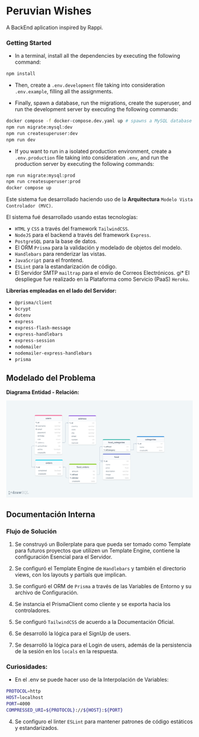 # Peruvian Wishes

A BackEnd aplication inspired by Rappi.

### Getting Started

* In a terminal, install all the dependencies by executing the following command:

```bash
npm install
```

* Then, create a `.env.development` file taking into consideration `.env.example`, filling all the assignments.

* Finally, spawn a database, run the migrations, create the superuser, and run the development server by executing the following commands:

```bash
docker compose -f docker-compose.dev.yaml up # spawns a MySQL database
npm run migrate:mysql:dev
npm run createsuperuser:dev
npm run dev
```

* If you want to run in a isolated production environment, create a `.env.production` file taking into consideration `.env`, and run the production server by executing the following commands:

```bash
npm run migrate:mysql:prod
npm run createsuperuser:prod
docker compose up
```

Este sistema fue desarrollado haciendo uso de la **Arquitectura** `Modelo Vista Controlador (MVC)`.

El sistema fué desarrollado usando estas tecnologías:

* `HTML` y `CSS` a través del framework `TailwindCSS`.
* `NodeJS` para el backend a través del framework `Express`.
* `PostgreSQL` para la base de datos.
* El ORM `Prisma` para la validación y modelado de objetos del modelo.
* `Handlebars` para renderizar las vistas.
* `JavaScript` para el frontend.
* `ESLint` para la estandarización de código.
* El Servidor SMTP `mailtrap` para el envío de Correos Electrónicos.
gi* El despliegue fue realizado en la Plataforma como Servicio (PaaS) `Heroku`.

**Librerias empleadas en el lado del Servidor:**

* `@prisma/client`
* `bcrypt`
* `dotenv`
* `express`
* `express-flash-message`
* `express-handlebars`
* `express-session`
* `nodemailer`
* `nodemailer-express-handlebars`
* `prisma`

## Modelado del Problema

**Diagrama Entidad - Relación:**

![Diagrama Entidad - Relación](entity_relation_diagram.png)

## Documentación Interna

### Flujo de Solución

1. Se construyó un Boilerplate para que pueda ser tomado como Template para futuros proyectos que utilizen un Template Engine, contiene la configuración Esencial para el Servidor.

2. Se configuró el Template Engine de `Handlebars` y también el directorio views, con los layouts y partials que implican.

3. Se configuró el ORM de `Prisma` a través de las Variables de Entorno y su archivo de Configuración.

4. Se instancia el PrismaClient como cliente y se exporta hacia los controladores.

5. Se configuró `TailwindCSS` de acuerdo a la Documentación Oficial.

6. Se desarrolló la lógica para el SignUp de users.

7. Se desarrolló la lógica para el Login de users, además de la persistencia de la sesión en los `locals` en la respuesta.

### Curiosidades:

* En el .env se puede hacer uso de la Interpolación de Variables:

```bash
PROTOCOL=http
HOST=localhost
PORT=4000
COMPRESSED_URI=${PROTOCOL}://${HOST}:${PORT}
```

4. Se configuro el linter `ESLint` para mantener patrones de código estáticos y estandarizados.